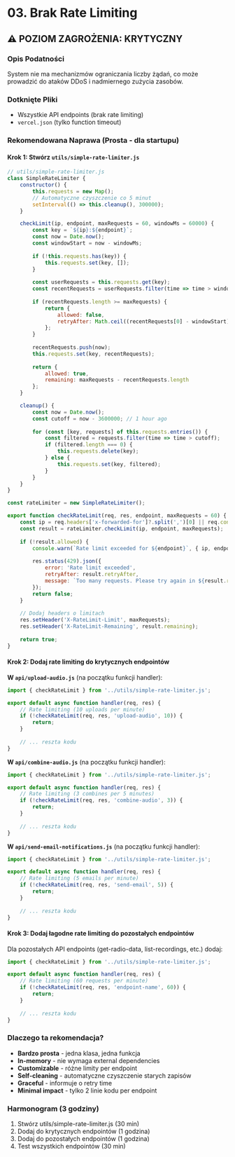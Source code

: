 # 03. Brak Rate Limiting

## ⚠️ POZIOM ZAGROŻENIA: KRYTYCZNY

### Opis Podatności
System nie ma mechanizmów ograniczania liczby żądań, co może prowadzić do ataków DDoS i nadmiernego zużycia zasobów.

### Dotknięte Pliki
- Wszystkie API endpoints (brak rate limiting)
- `vercel.json` (tylko function timeout)

### Rekomendowana Naprawa (Prosta - dla startupu)

#### Krok 1: Stwórz `utils/simple-rate-limiter.js`
```javascript
// utils/simple-rate-limiter.js
class SimpleRateLimiter {
    constructor() {
        this.requests = new Map();
        // Automatyczne czyszczenie co 5 minut
        setInterval(() => this.cleanup(), 300000);
    }

    checkLimit(ip, endpoint, maxRequests = 60, windowMs = 60000) {
        const key = `${ip}:${endpoint}`;
        const now = Date.now();
        const windowStart = now - windowMs;
        
        if (!this.requests.has(key)) {
            this.requests.set(key, []);
        }
        
        const userRequests = this.requests.get(key);
        const recentRequests = userRequests.filter(time => time > windowStart);
        
        if (recentRequests.length >= maxRequests) {
            return {
                allowed: false,
                retryAfter: Math.ceil((recentRequests[0] - windowStart) / 1000)
            };
        }
        
        recentRequests.push(now);
        this.requests.set(key, recentRequests);
        
        return {
            allowed: true,
            remaining: maxRequests - recentRequests.length
        };
    }

    cleanup() {
        const now = Date.now();
        const cutoff = now - 3600000; // 1 hour ago
        
        for (const [key, requests] of this.requests.entries()) {
            const filtered = requests.filter(time => time > cutoff);
            if (filtered.length === 0) {
                this.requests.delete(key);
            } else {
                this.requests.set(key, filtered);
            }
        }
    }
}

const rateLimiter = new SimpleRateLimiter();

export function checkRateLimit(req, res, endpoint, maxRequests = 60) {
    const ip = req.headers['x-forwarded-for']?.split(',')[0] || req.connection.remoteAddress;
    const result = rateLimiter.checkLimit(ip, endpoint, maxRequests);
    
    if (!result.allowed) {
        console.warn(`Rate limit exceeded for ${endpoint}`, { ip, endpoint });
        
        res.status(429).json({
            error: 'Rate limit exceeded',
            retryAfter: result.retryAfter,
            message: `Too many requests. Please try again in ${result.retryAfter} seconds.`
        });
        return false;
    }
    
    // Dodaj headers o limitach
    res.setHeader('X-RateLimit-Limit', maxRequests);
    res.setHeader('X-RateLimit-Remaining', result.remaining);
    
    return true;
}
```

#### Krok 2: Dodaj rate limiting do krytycznych endpointów

**W `api/upload-audio.js`** (na początku funkcji handler):
```javascript
import { checkRateLimit } from '../utils/simple-rate-limiter.js';

export default async function handler(req, res) {
    // Rate limiting (10 uploads per minute)
    if (!checkRateLimit(req, res, 'upload-audio', 10)) {
        return;
    }
    
    // ... reszta kodu
}
```

**W `api/combine-audio.js`** (na początku funkcji handler):
```javascript
import { checkRateLimit } from '../utils/simple-rate-limiter.js';

export default async function handler(req, res) {
    // Rate limiting (3 combines per 5 minutes)
    if (!checkRateLimit(req, res, 'combine-audio', 3)) {
        return;
    }
    
    // ... reszta kodu
}
```

**W `api/send-email-notifications.js`** (na początku funkcji handler):
```javascript
import { checkRateLimit } from '../utils/simple-rate-limiter.js';

export default async function handler(req, res) {
    // Rate limiting (5 emails per minute)
    if (!checkRateLimit(req, res, 'send-email', 5)) {
        return;
    }
    
    // ... reszta kodu
}
```

#### Krok 3: Dodaj łagodne rate limiting do pozostałych endpointów
Dla pozostałych API endpoints (get-radio-data, list-recordings, etc.) dodaj:
```javascript
import { checkRateLimit } from '../utils/simple-rate-limiter.js';

export default async function handler(req, res) {
    // Rate limiting (60 requests per minute)
    if (!checkRateLimit(req, res, 'endpoint-name', 60)) {
        return;
    }
    
    // ... reszta kodu
}
```

### Dlaczego ta rekomendacja?
- **Bardzo prosta** - jedna klasa, jedna funkcja
- **In-memory** - nie wymaga external dependencies
- **Customizable** - różne limity per endpoint
- **Self-cleaning** - automatyczne czyszczenie starych zapisów
- **Graceful** - informuje o retry time
- **Minimal impact** - tylko 2 linie kodu per endpoint

### Harmonogram (3 godziny)
1. Stwórz utils/simple-rate-limiter.js (30 min)
2. Dodaj do krytycznych endpointów (1 godzina)
3. Dodaj do pozostałych endpointów (1 godzina)
4. Test wszystkich endpointów (30 min) 